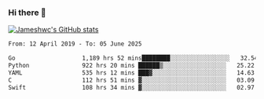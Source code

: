 ### Hi there 👋

[![Jameshwc's GitHub stats](https://github-readme-stats.vercel.app/api?username=jameshwc)](https://github.com/anuraghazra/github-readme-stats)

<!--START_SECTION:waka-->

```txt
From: 12 April 2019 - To: 05 June 2025

Go                   1,189 hrs 52 mins████████░░░░░░░░░░░░░░░░░   32.54 %
Python               922 hrs 20 mins ██████▒░░░░░░░░░░░░░░░░░░   25.22 %
YAML                 535 hrs 12 mins ███▓░░░░░░░░░░░░░░░░░░░░░   14.63 %
C                    112 hrs 51 mins ▓░░░░░░░░░░░░░░░░░░░░░░░░   03.09 %
Swift                108 hrs 34 mins ▓░░░░░░░░░░░░░░░░░░░░░░░░   02.97 %
```

<!--END_SECTION:waka-->